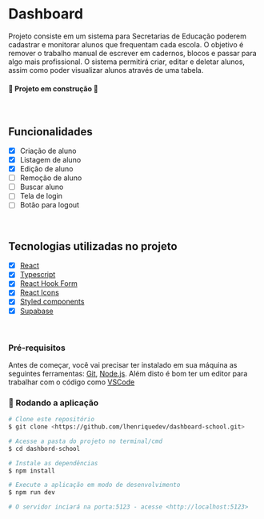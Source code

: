 <h1>Dashboard</h1>

<p>
  Projeto consiste em um sistema para Secretarias de Educação poderem cadastrar e monitorar alunos que frequentam cada escola. O objetivo é remover o trabalho manual de escrever em cadernos, blocos e passar para algo mais profissional.
  O sistema permitirá criar, editar e deletar alunos, assim como poder visualizar alunos através de uma tabela.
</p>

<h4> 
  🚧 Projeto em construção 🚧
</h4>

<br>

## Funcionalidades

- [x] Criação de aluno
- [x] Listagem de aluno
- [x] Edição de aluno
- [ ] Remoção de aluno
- [ ] Buscar aluno
- [ ] Tela de login
- [ ] Botão para logout

<br>

## Tecnologias utilizadas no projeto

- [x] [React](https://pt-br.reactjs.org/)
- [x] [Typescript](https://pt-br.reactjs.org/)
- [x] [React Hook Form](https://react-hook-form.com/)
- [x] [React Icons](https://react-icons.github.io/react-icons/)
- [x] [Styled components](https://styled-components.com/)
- [x] [Supabase](https://supabase.com/)

<br>

### Pré-requisitos

Antes de começar, você vai precisar ter instalado em sua máquina as seguintes ferramentas:
[Git](https://git-scm.com), [Node.js](https://nodejs.org/en/).
Além disto é bom ter um editor para trabalhar com o código como [VSCode](https://code.visualstudio.com/)

### 🎲 Rodando a aplicação

```bash
# Clone este repositório
$ git clone <https://github.com/lhenriquedev/dashboard-school.git>

# Acesse a pasta do projeto no terminal/cmd
$ cd dashbord-school

# Instale as dependências
$ npm install

# Execute a aplicação em modo de desenvolvimento
$ npm run dev

# O servidor inciará na porta:5123 - acesse <http://localhost:5123>
```
